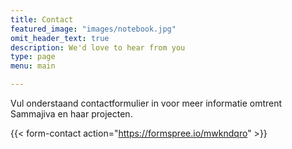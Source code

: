 ```yaml
---
title: Contact
featured_image: "images/notebook.jpg"
omit_header_text: true
description: We'd love to hear from you
type: page
menu: main

---
```

Vul onderstaand contactformulier in voor meer informatie omtrent Sammajiva en haar projecten.

<!-- This is an example of a custom shortcode that you can put right into your content. 
You will need to add a form action to the the shortcode to make it work. 
Check out [Formspree](https://formspree.io/) for a simple, free form service. --->

{{< form-contact action="https://formspree.io/mwkndqro" >}}